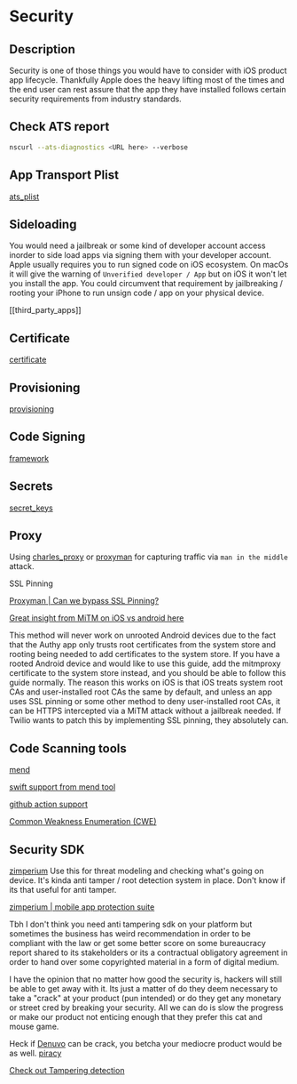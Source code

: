 
# Security 

## Description

Security is one of those things you would have to consider with iOS product app lifecycle.
Thankfully Apple does the heavy lifting most of the times and the end user can rest assure that the app they have installed follows certain security requirements from industry standards.


## Check ATS report


```bash
nscurl --ats-diagnostics <URL here> --verbose
```

## App Transport Plist

[ats_plist](ats_plist.md)


## Sideloading
You would need a jailbreak or some kind of developer account access inorder to side load apps via signing them with your developer account. Apple usually requires you to run signed code on iOS ecosystem. On macOs it will give the warning of `Unverified developer / App` but on iOS it won't let you install the app. You could circumvent that requirement by jailbreaking / rooting your iPhone to run unsign code / app on your physical device.

[[third_party_apps]]

## Certificate

[certificate](certificate.md)

## Provisioning

[provisioning](provisioning.md)

## Code Signing

[framework](/ios/library/framework#Code%20Signing%20XcFramework)

## Secrets
[secret_keys](secret_keys.md)



## Proxy

Using [charles_proxy](charles_proxy.md) or [proxyman](proxyman.md) for capturing traffic via `man in the middle` attack.

SSL Pinning

[Proxyman | Can we bypass SSL Pinning?](https://proxyman.io/posts/2019-11-15-Can-we-bypass-ssl-pinning)


[Great insight from MiTM on iOS vs android here](https://github.com/AlexTech01/Authy-iOS-MiTM?tab=readme-ov-file#compatibility-note)

This method will never work on unrooted Android devices due to the fact that the Authy app only trusts root certificates from the system store and rooting being needed to add certificates to the system store. If you have a rooted Android device and would like to use this guide, add the mitmproxy certificate to the system store instead, and you should be able to follow this guide normally. The reason this works on iOS is that iOS treats system root CAs and user-installed root CAs the same by default, and unless an app uses SSL pinning or some other method to deny user-installed root CAs, it can be HTTPS intercepted via a MiTM attack without a jailbreak needed. If Twilio wants to patch this by implementing SSL pinning, they absolutely can.

## Code Scanning tools


[mend](https://www.mend.io/)

[swift support from mend tool](https://docs.mend.io/bundle/mend_sast/page/swift.html#Mend-SAST-supported-Swift-frameworks)

[github action support](https://github.com/whitesource/GitHubPackagesSecurityAction)

[Common Weakness Enumeration (CWE)](https://cwe.mitre.org/index.html)



## Security SDK

[zimperium](https://www.zimperium.com/platform/) Use this for threat modeling and checking what's going on device. It's kinda anti tamper / root detection system in place. Don't know if its that useful for anti tamper.

[zimperium | mobile app protection suite](https://www.zimperium.com/mobile-app-protection/)

Tbh I don't think you need anti tampering sdk on your platform but sometimes the business has weird recommendation in order to be compliant with the law or get some better score on some bureaucracy report shared to its stakeholders or its a contractual obligatory agreement in order to hand over some copyrighted material in a form of digital medium.

I have the opinion that no matter how good the security is, hackers will still be able to get away with it. Its just a matter of do they deem necessary to take a "crack" at your product (pun intended) or do they get any monetary or street cred by breaking your security. All we can do is slow the progress or make our product not enticing enough that they prefer this cat and mouse game. 

Heck if [Denuvo](https://en.wikipedia.org/wiki/Denuvo) can be crack, you betcha your mediocre product would be as well. [piracy](/thoughts/piracy.md)


[Check out Tampering detection](/ios/config/resigning#Jailbreak%20or%20Tampering%20detection)
